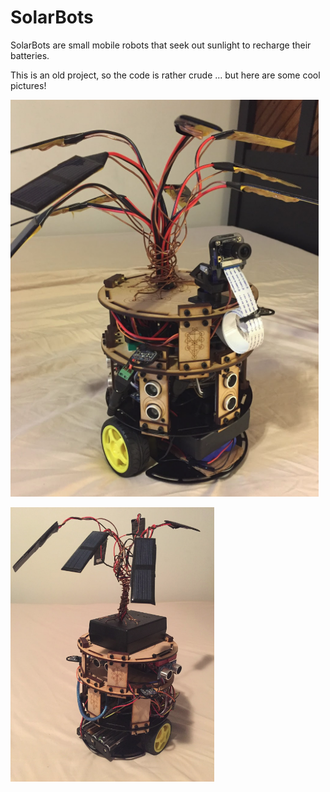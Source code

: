 # SolarBots
SolarBots are small mobile robots that seek out sunlight to recharge their batteries.

This is an old project, so the code is rather crude ... but here are some cool pictures!


![alt text](images/solarbot.png "V3 of the Solarbot")

![alt text](images/solarbot_prototype.png "V2 of the Solarbot")
